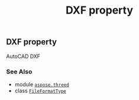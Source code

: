 ﻿---
title: DXF property
second_title: Aspose.3D for Python via .NET API References
description: 
type: docs
weight: 100
url: /aspose.threed/fileformattype/dxf/
is_root: false
---

## DXF property


AutoCAD DXF

### See Also
* module [`aspose.threed`](../../)
* class [`FileFormatType`](/3d/python-net/aspose.threed/fileformattype)

